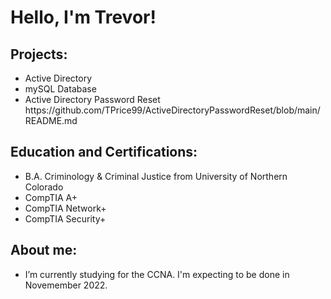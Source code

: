 <h1>Hello, I'm Trevor!</h1>

<h2>Projects:</h2>
<ul>
 <li>Active Directory</li> 
 <li>mySQL Database</li> 
 <li>Active Directory Password Reset</li> https://github.com/TPrice99/ActiveDirectoryPasswordReset/blob/main/README.md
</ul>

<h2>Education and Certifications:</h2>
<ul>
  <li>B.A. Criminology & Criminal Justice from University of Northern Colorado</li>
  <li>CompTIA A+</li>
  <li>CompTIA Network+</li>
  <li>CompTIA Security+</li>
</ul>

<h2>About me:</h2>
<ul>
  <li>I’m currently studying for the CCNA. I'm expecting to be done in Novemember 2022.</li>
</ul>

